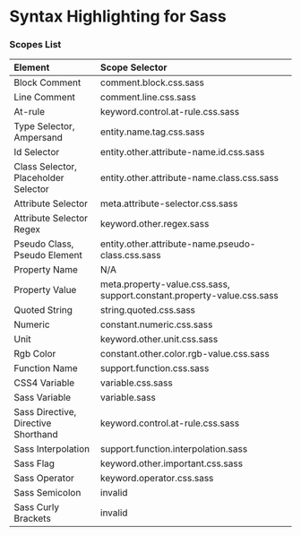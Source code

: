 # Syntax Highlighting for Sass


### Scopes List

Element      | Scope Selector
:----------- | :--------------
Block Comment | comment.block.css.sass
Line Comment | comment.line.css.sass
At-rule | keyword.control.at-rule.css.sass
Type Selector, Ampersand | entity.name.tag.css.sass
Id Selector | entity.other.attribute-name.id.css.sass
Class Selector, Placeholder Selector | entity.other.attribute-name.class.css.sass
Attribute Selector | meta.attribute-selector.css.sass
Attribute Selector Regex | keyword.other.regex.sass
Pseudo Class, Pseudo Element | entity.other.attribute-name.pseudo-class.css.sass
Property Name | N/A
Property Value | meta.property-value.css.sass, support.constant.property-value.css.sass
Quoted String | string.quoted.css.sass
Numeric | constant.numeric.css.sass
Unit | keyword.other.unit.css.sass
Rgb Color | constant.other.color.rgb-value.css.sass
Function Name | support.function.css.sass
CSS4 Variable | variable.css.sass
Sass Variable | variable.sass
Sass Directive, Directive Shorthand | keyword.control.at-rule.css.sass
Sass Interpolation | support.function.interpolation.sass
Sass Flag | keyword.other.important.css.sass
Sass Operator | keyword.operator.css.sass
Sass Semicolon | invalid
Sass Curly Brackets | invalid
